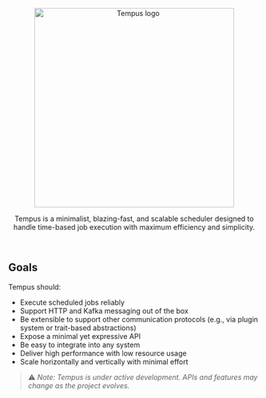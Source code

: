 <p align="center">
  <img width="400" height="400" alt="Tempus logo" src="https://github.com/user-attachments/assets/d1627851-b427-467b-8179-3dc3445753d8" />
</p>  
<p align="center">
Tempus is a minimalist, blazing-fast, and scalable scheduler designed to handle time-based job execution with maximum efficiency and simplicity.
</p>  
<br/>


## Goals

Tempus should:

- Execute scheduled jobs reliably  
- Support HTTP and Kafka messaging out of the box  
- Be extensible to support other communication protocols (e.g., via plugin system or trait-based abstractions)  
- Expose a minimal yet expressive API  
- Be easy to integrate into any system  
- Deliver high performance with low resource usage  
- Scale horizontally and vertically with minimal effort

> ⚠️ *Note: Tempus is under active development. APIs and features may change as the project evolves.*
